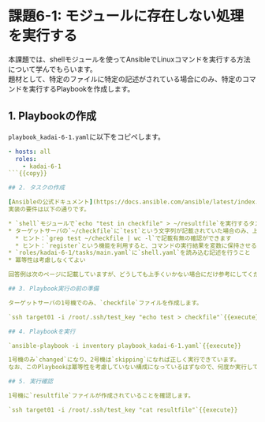 # 課題6-1: モジュールに存在しない処理を実行する

本課題では、shellモジュールを使ってAnsibleでLinuxコマンドを実行する方法について学んでもらいます。  
題材として、特定のファイルに特定の記述がされている場合にのみ、特定のコマンドを実行するPlaybookを作成します。

## 1. Playbookの作成

`playbook_kadai-6-1.yaml`に以下をコピペします。

```yaml
- hosts: all
  roles:
    - kadai-6-1
```{{copy}}

## 2. タスクの作成

[Ansibleの公式ドキュメント](https://docs.ansible.com/ansible/latest/index.html)の[shellモジュール](https://docs.ansible.com/ansible/2.9_ja/modules/fetch_module.html#fetch-module)を参考に、`roles/kadai-6-1/tasks/shell.yaml`へタスクを作成します。  
実装の要件は以下の通りです。

* `shell`モジュールで`echo "test in checkfile" > ~/resultfile`を実行するタスクを作成すること
* ターゲットサーバの`~/checkfile`に`test`という文字列が記載されていた場合のみ、上記タスクを実行すること
  * ヒント：`grep test ~/checkfile | wc -l`で記載有無の確認ができます
  * ヒント：`register`という機能を利用すると、コマンドの実行結果を変数に保持させることができます
* `roles/kadai-6-1/tasks/main.yaml`に`shell.yaml`を読み込む記述を行うこと
* 冪等性は考慮しなくてよい

回答例は次のページに記載していますが、どうしても上手くいかない場合にだけ参考にしてください。

## 3. Playbook実行の前の準備

ターゲットサーバの1号機でのみ、`checkfile`ファイルを作成します。

`ssh target01 -i /root/.ssh/test_key "echo test > checkfile"`{{execute}}

## 4. Playbookを実行

`ansible-playbook -i inventory playbook_kadai-6-1.yaml`{{execute}}

1号機のみ`changed`になり、2号機は`skipping`になれば正しく実行できています。  
なお、このPlaybookは冪等性を考慮していない構成になっているはずなので、何度か実行して毎回`changed`が発生してしまうことも確認しておくとよいです。

## 5. 実行確認

1号機に`resultfile`ファイルが作成されていることを確認します。

`ssh target01 -i /root/.ssh/test_key "cat resultfile"`{{execute}}
